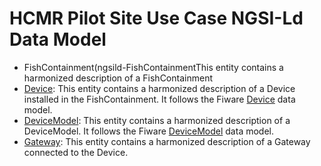 # HCMR Pilot Site Use Case NGSI-Ld Data Model

-   FishContainment(ngsild-FishContainmentThis entity contains a harmonized description of a FishContainment
-   [Device](ngsild-payloads/Device-BIOC.json): This entity contains a harmonized description of a Device installed in the FishContainment. It follows the Fiware  [Device](https://github.com/smart-data-models/dataModel.Device/tree/master/Device) data model.
-   [DeviceModel](ngsild-payloads/DeviceModel-BIOC.json): This entity contains a harmonized description of a DeviceModel. It follows the Fiware  [DeviceModel](https://github.com/smart-data-models/dataModel.Device/tree/master/DeviceModel) data model.
-   [Gateway](ngsild-payloads/Gateway-BIOC.json): This entity contains a harmonized description of a Gateway connected to the Device.
